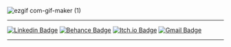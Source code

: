 ![ezgif com-gif-maker (1)](https://user-images.githubusercontent.com/58776467/95799714-e8e2bc80-0ccb-11eb-93d4-a9c82ba1b9fc.gif)

---

[![Linkedin Badge](https://img.shields.io/badge/-gabriellasenraaraujo-blue?style=flat-square&logo=Linkedin&logoColor=white&link=https://www.linkedin.com/in/gabriellasenraaraujo/)](https://www.linkedin.com/in/gabriellasenraaraujo/)
[![Behance Badge](https://img.shields.io/badge/-GabriellaSenra-black?style=flat-square&logo=Behance&logoColor=white&link=https://www.behance.net/GabriellaSenra)](https://www.behance.net/GabriellaSenra)
[![Itch.io Badge](https://img.shields.io/badge/-GabriellaSenra-purple?style=flat-square&logo=Itch.io&logoColor=white&link=https://gsenra-a.itch.io/)](https://gsenra-a.itch.io/)
[![Gmail Badge](https://img.shields.io/badge/-gabriella.senra@gmail.com-c14438?style=flat-square&logo=Gmail&logoColor=white&link=mailto:gabriella.senra@gmail.com)](mailto:gabriella.senra@gmail.com)


---
